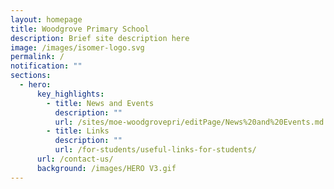 ```yaml
---
layout: homepage
title: Woodgrove Primary School
description: Brief site description here
image: /images/isomer-logo.svg
permalink: /
notification: ""
sections:
  - hero:
      key_highlights:
        - title: News and Events
          description: ""
          url: /sites/moe-woodgrovepri/editPage/News%20and%20Events.md
        - title: Links
          description: ""
          url: /for-students/useful-links-for-students/
      url: /contact-us/
      background: /images/HERO V3.gif
---
```

